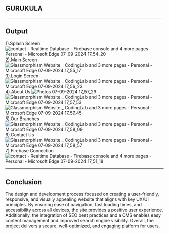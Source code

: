 ## GURUKULA

---

## Output
1).Splash Screen
![contact - Realtime Database - Firebase console and 4 more pages - Personal - Microsoft​ Edge 07-09-2024 17_54_20](https://github.com/user-attachments/assets/101935e1-9119-407e-b326-27b6fb87cabb)
2).Main Screen
![Glassmorphism Website _ CodingLab and 3 more pages - Personal - Microsoft​ Edge 07-09-2024 17_55_17](https://github.com/user-attachments/assets/3242848d-3a6d-4c6f-b783-aff0f4697b22)
3).Login Screen
![Glassmorphism Website _ CodingLab and 3 more pages - Personal - Microsoft​ Edge 07-09-2024 17_56_23](https://github.com/user-attachments/assets/6f2cf900-b425-4271-96da-37d717ddcee0)
4).About Us 
![Photos 07-09-2024 17_57_29](https://github.com/user-attachments/assets/8c028283-f46a-456b-8733-597ae9387925)
![Glassmorphism Website _ CodingLab and 3 more pages - Personal - Microsoft​ Edge 07-09-2024 17_57_53](https://github.com/user-attachments/assets/0638b403-78cf-40d6-a7ad-7b010c79976e)
![Glassmorphism Website _ CodingLab and 3 more pages - Personal - Microsoft​ Edge 07-09-2024 17_57_45](https://github.com/user-attachments/assets/8f8ffafa-cc1a-456e-958b-88d6d28a5108)
5).Our Branches
![Glassmorphism Website _ CodingLab and 3 more pages - Personal - Microsoft​ Edge 07-09-2024 17_58_09](https://github.com/user-attachments/assets/ac02918b-08cd-47c2-84a5-76d37e6cda24)
6).Contact Us
![Glassmorphism Website _ CodingLab and 3 more pages - Personal - Microsoft​ Edge 07-09-2024 17_58_57](https://github.com/user-attachments/assets/1c9d8f79-5d8a-4689-b316-2c235a3e2a0d)
7).Firebase Connection
![contact - Realtime Database - Firebase console and 4 more pages - Personal - Microsoft​ Edge 07-09-2024 17_51_18](https://github.com/user-attachments/assets/4cafa35b-0b6c-4909-b2ce-0ab5acac419d)

---

## Conclusion
The design and development process focused on creating a user-friendly, responsive, and visually appealing website that aligns with key UX/UI principles. By ensuring ease of navigation, fast loading times, and accessibility across all devices, the site provides a positive user experience. Additionally, the integration of SEO best practices and a CMS enables easy content management and improved search engine visibility. Overall, the project delivers a secure, well-optimized, and engaging platform for users.
